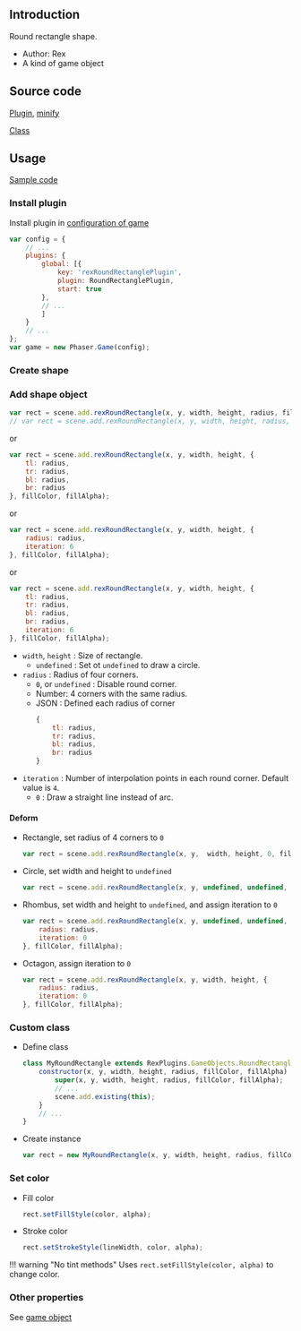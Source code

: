 ## Introduction

Round rectangle shape.

- Author: Rex
- A kind of game object

## Source code

[Plugin](https://github.com/rexrainbow/phaser3-rex-notes/blob/master/plugins/roundrectangle-plugin.js), [minify](https://github.com/rexrainbow/phaser3-rex-notes/blob/master/plugins/dist/rexroundrectangleplugin.min.js)

[Class](https://github.com/rexrainbow/phaser3-rex-notes/blob/master/plugins/roundrectangle.js)

## Usage

[Sample code](https://github.com/rexrainbow/phaser3-rex-notes/tree/master/examples/roundrectangle)

### Install plugin

Install plugin in [configuration of game](game.md#configuration)

```javascript
var config = {
    // ...
    plugins: {
        global: [{
            key: 'rexRoundRectanglePlugin',
            plugin: RoundRectanglePlugin,
            start: true
        },
        // ...
        ]
    }
    // ...
};
var game = new Phaser.Game(config);
```

### Create shape

### Add shape object

```javascript
var rect = scene.add.rexRoundRectangle(x, y, width, height, radius, fillColor);
// var rect = scene.add.rexRoundRectangle(x, y, width, height, radius, fillColor, fillAlpha);
```

or

```javascript
var rect = scene.add.rexRoundRectangle(x, y, width, height, {
    tl: radius,
    tr: radius,
    bl: radius,
    br: radius
}, fillColor, fillAlpha);
```

or

```javascript
var rect = scene.add.rexRoundRectangle(x, y, width, height, {
    radius: radius,
    iteration: 6
}, fillColor, fillAlpha);
```

or

```javascript
var rect = scene.add.rexRoundRectangle(x, y, width, height, {
    tl: radius,
    tr: radius,
    bl: radius,
    br: radius,
    iteration: 6
}, fillColor, fillAlpha);
```

- `width`, `height` : Size of rectangle.
    - `undefined` : Set ot `undefined` to draw a circle.
- `radius` : Radius of four corners.
    - `0`, or `undefined` : Disable round corner.
    - Number: 4 corners with the same radius.
    - JSON : Defined each radius of corner
        ```javascript
        {
            tl: radius,
            tr: radius,
            bl: radius,
            br: radius
        }
        ```
- `iteration` : Number of interpolation points in each round corner. Default value is `4`.
    - `0` : Draw a straight line instead of arc.

#### Deform

- Rectangle, set radius of 4 corners to `0`
    ```javascript
    var rect = scene.add.rexRoundRectangle(x, y,  width, height, 0, fillColor, fillAlpha);
    ```
- Circle, set width and height to `undefined`
    ```javascript
    var rect = scene.add.rexRoundRectangle(x, y, undefined, undefined, radius, fillColor, fillAlpha);
    ```
- Rhombus, set width and height to `undefined`, and assign iteration to `0`
    ```javascript
    var rect = scene.add.rexRoundRectangle(x, y, undefined, undefined, {
        radius: radius,
        iteration: 0
    }, fillColor, fillAlpha);
    ```
- Octagon, assign iteration to `0`
    ```javascript
    var rect = scene.add.rexRoundRectangle(x, y, width, height, {
        radius: radius,
        iteration: 0
    }, fillColor, fillAlpha);
    ```

### Custom class

- Define class
    ```javascript
    class MyRoundRectangle extends RexPlugins.GameObjects.RoundRectangle {
        constructor(x, y, width, height, radius, fillColor, fillAlpha) {
            super(x, y, width, height, radius, fillColor, fillAlpha);
            // ...
            scene.add.existing(this);
        }
        // ...
    }
    ```
- Create instance
    ```javascript
    var rect = new MyRoundRectangle(x, y, width, height, radius, fillColor, fillAlpha);
    ```

### Set color

- Fill color
    ```javascript
    rect.setFillStyle(color, alpha);
    ```
- Stroke color
    ```javascript
    rect.setStrokeStyle(lineWidth, color, alpha);
    ```

!!! warning "No tint methods"
    Uses `rect.setFillStyle(color, alpha)` to change color.

### Other properties

See [game object](gameobject.md)
